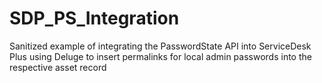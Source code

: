 # SDP_PS_Integration
Sanitized example of integrating the PasswordState API into ServiceDesk Plus using Deluge to insert permalinks for local admin passwords into the respective asset record

